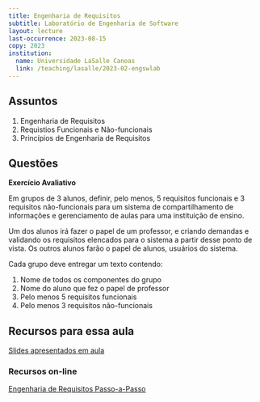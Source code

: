```yaml
---
title: Engenharia de Requisitos
subtitle: Laboratório de Engenharia de Software
layout: lecture
last-occurrence: 2023-08-15
copy: 2023
institution:
  name: Universidade LaSalle Canoas
  link: /teaching/lasalle/2023-02-engswlab
---
```


## Assuntos

1. Engenharia de Requisitos
2. Requistios Funcionais e Não-funcionais
3. Princípios de Engenharia de Requisitos


## Questões

**Exercício Avaliativo**

Em grupos de 3 alunos, definir, pelo menos, 5 requisitos funcionais e 3 requisitos não-funcionais para um sistema de compartilhamento de informações e gerenciamento de aulas para uma instituição de ensino.

Um dos alunos irá fazer o papel de um professor, e criando demandas e validando os requisitos elencados para o sistema a partir desse ponto de vista. Os outros alunos farão o papel de alunos, usuários do sistema.

Cada grupo deve entregar um texto contendo:

1. Nome de todos os componentes do grupo
2. Nome do aluno que fez o papel de professor
3. Pelo menos 5 requisitos funcionais
4. Pelo menos 3 requisitos não-funcionais


## Recursos para essa aula

[Slides apresentados em aula](https://rafaeljeffman.com/teaching/lasalle/lectures/engswlab/files/eng_requisitos.pdf)

### Recursos on-line

[Engenharia de Requisitos Passo-a-Passo](https://visuresolutions.com/pt/blog/processo-de-engenharia-de-requisitos/)
